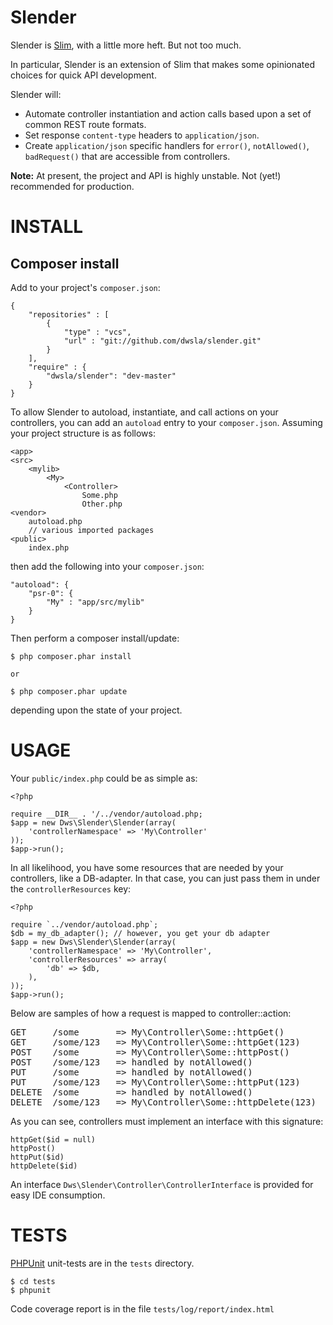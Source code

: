 Slender
=======

Slender is [Slim](http://www.slimframework.com/), with a little more heft. But not too much.

In particular, Slender is an extension of Slim that makes some opinionated choices for 
quick API development. 

Slender will: 

* Automate controller instantiation and action calls based upon a set of common 
REST route formats.
* Set response `content-type` headers to `application/json`.
* Create `application/json` specific handlers for `error()`, `notAllowed()`, `badRequest()` 
that are accessible from controllers.

**Note:** At present, the project and API is highly unstable. Not (yet!) recommended for production.

INSTALL
=======

Composer install
----------------

Add to your project's `composer.json`:

```
{
	"repositories" : [
		{
			"type" : "vcs",
			"url" : "git://github.com/dwsla/slender.git"
		}
	],
	"require" : {
		"dwsla/slender": "dev-master"
	}
}
```

To allow Slender to autoload, instantiate, and call actions on your controllers, you 
can add an `autoload` entry to your `composer.json`. Assuming your project structure 
is as follows:

```
<app>
<src>
	<mylib>
		<My>
			<Controller>
				Some.php
				Other.php
<vendor>
	autoload.php
	// various imported packages
<public>
	index.php
```

then add the following into your `composer.json`:

```
"autoload": {
	"psr-0": {
		"My" : "app/src/mylib"
	}
}
```

Then perform a composer install/update:

```
$ php composer.phar install

or

$ php composer.phar update
```

depending upon the state of your project.

USAGE
=====

Your `public/index.php` could be as simple as:

```
<?php

require __DIR__ . '/../vendor/autoload.php;
$app = new Dws\Slender\Slender(array(
	'controllerNamespace' => 'My\Controller'
));
$app->run();

```

In all likelihood, you have some resources that are needed by your controllers, like
a DB-adapter. In that case, you can just pass them in under the `controllerResources` key:

```
<?php

require `../vendor/autoload.php`;
$db = my_db_adapter(); // however, you get your db adapter
$app = new Dws\Slender\Slender(array(
	'controllerNamespace' => 'My\Controller',
	'controllerResources' => array(
		'db' => $db,
	),
));
$app->run();

```

Below are samples of how a request is mapped to controller::action:

<pre>
GET		/some		=> My\Controller\Some::httpGet()
GET		/some/123	=> My\Controller\Some::httpGet(123)
POST	/some		=> My\Controller\Some::httpPost()
POST	/some/123	=> handled by notAllowed()
PUT		/some		=> handled by notAllowed()
PUT		/some/123	=> My\Controller\Some::httpPut(123)
DELETE	/some		=> handled by notAllowed()
DELETE	/some/123	=> My\Controller\Some::httpDelete(123)
</pre>

As you can see, controllers must implement an interface with this signature:

```
httpGet($id = null)
httpPost()
httpPut($id)
httpDelete($id)
```

An interface `Dws\Slender\Controller\ControllerInterface` is provided for easy IDE
consumption.


TESTS
=====

[PHPUnit](https://github.com/sebastianbergmann/phpunit/) unit-tests are in the `tests` directory.

```
$ cd tests
$ phpunit
```

Code coverage report is in the file `tests/log/report/index.html`

